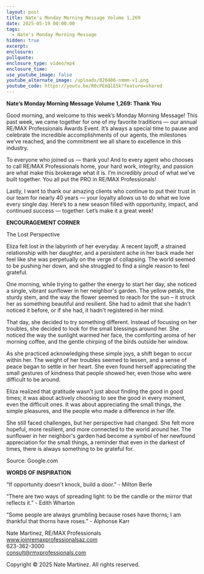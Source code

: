 ```yaml
---
layout: post
title: Nate's Monday Morning Message Volume 1,269
date: 2025-05-19 00:00:00
tags:
  - Nate's Monday Morning Message
hidden: true
excerpt:
enclosure:
pullquote:
enclosure_type: video/mp4
enclosure_time:
use_youtube_image: false
youtube_alternate_image: /uploads/020406-nmmm-v1.png
youtube_code: https://youtu.be/R0cPEmQlE5k?feature=shared
---
```

**Nate’s Monday Morning Message Volume 1,269: Thank You**

Good morning, and welcome to this week’s Monday Morning Message! This past week, we came together for one of my favorite traditions — our annual RE/MAX Professionals Awards Event. It’s always a special time to pause and celebrate the incredible accomplishments of our agents, the milestones we’ve reached, and the commitment we all share to excellence in this industry.

To everyone who joined us — thank you! And to every agent who chooses to call RE/MAX Professionals home, your hard work, integrity, and passion are what make this brokerage what it is. I’m incredibly proud of what we’ve built together. You all put the PRO in RE/MAX Professionals!

Lastly, I want to thank our amazing clients who continue to put their trust in our team for nearly 40 years — your loyalty allows us to do what we love every single day. Here’s to a new season filled with opportunity, impact, and continued success — together. Let’s make it a great week!

**ENCOURAGEMENT CORNER**&nbsp;

The Lost Perspective

Eliza felt lost in the labyrinth of her everyday. A recent layoff, a strained relationship with her daughter, and a persistent ache in her back made her feel like she was perpetually on the verge of collapsing. The world seemed to be pushing her down, and she struggled to find a single reason to feel grateful.

One morning, while trying to gather the energy to start her day, she noticed a single, vibrant sunflower in her neighbor's garden. The yellow petals, the sturdy stem, and the way the flower seemed to reach for the sun – it struck her as something beautiful and resilient. She had to admit that she hadn't noticed it before, or if she had, it hadn't registered in her mind.

That day, she decided to try something different. Instead of focusing on her troubles, she decided to look for the small blessings around her. She noticed the way the sunlight warmed her face, the comforting aroma of her morning coffee, and the gentle chirping of the birds outside her window.

As she practiced acknowledging these simple joys, a shift began to occur within her. The weight of her troubles seemed to lessen, and a sense of peace began to settle in her heart. She even found herself appreciating the small gestures of kindness that people showed her, even those who were difficult to be around.

Eliza realized that gratitude wasn't just about finding the good in good times; it was about actively choosing to see the good in every moment, even the difficult ones. It was about appreciating the small things, the simple pleasures, and the people who made a difference in her life.

She still faced challenges, but her perspective had changed. She felt more hopeful, more resilient, and more connected to the world around her. The sunflower in her neighbor's garden had become a symbol of her newfound appreciation for the small things, a reminder that even in the darkest of times, there is always something to be grateful for.

Source: Google.com

**WORDS OF INSPIRATION**

“If opportunity doesn't knock, build a door.” - Milton Berle

“There are two ways of spreading light: to be the candle or the mirror that reflects it.” - Edith Wharton

“Some people are always grumbling because roses have thorns; I am thankful that thorns have roses.” - Alphonse Karr<br>

Nate Martinez, RE/MAX Professionals<br>www.joinremaxprofessionalsaz.com<br>623-362-3000<br>consult@rmxprofessionals.com

Copyright © 2025 Nate Martinez. All rights reserved.